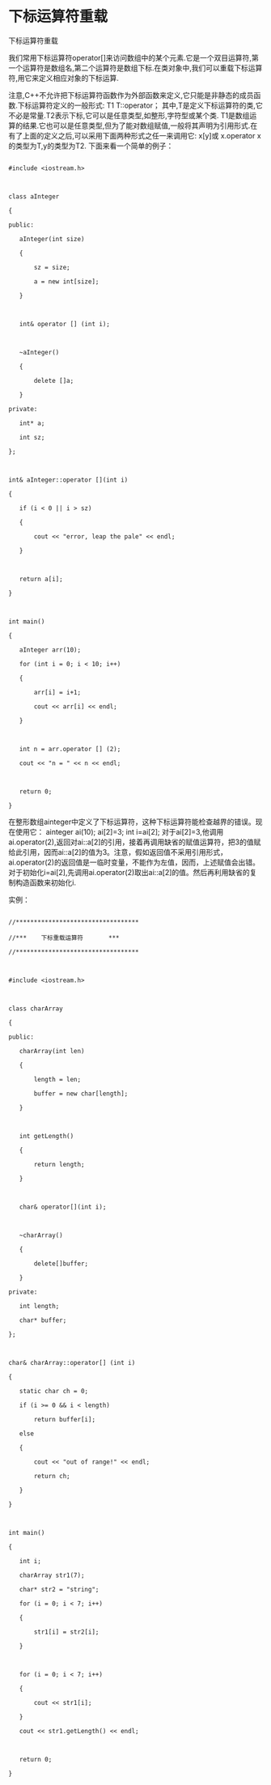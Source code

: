 # 下标运算符重载
 下标运算符重载    

我们常用下标运算符operator[]来访问数组中的某个元素.它是一个双目运算符,第一个运算符是数组名,第二个运算符是数组下标.在类对象中,我们可以重载下标运算符,用它来定义相应对象的下标运算.

注意,C++不允许把下标运算符函数作为外部函数来定义,它只能是非静态的成员函数.下标运算符定义的一般形式:
      T1 T::operator[](T2)；
其中,T是定义下标运算符的类,它不必是常量.T2表示下标,它可以是任意类型,如整形,字符型或某个类. T1是数组运算的结果.它也可以是任意类型,但为了能对数组赋值,一般将其声明为引用形式.在有了上面的定义之后,可以采用下面两种形式之任一来调用它:
     x[y]或 x.operator[](y)
x的类型为T,y的类型为T2.
    下面来看一个简单的例子：
```

#include <iostream.h>

 

class aInteger

{

public:

   aInteger(int size)

   {

       sz = size;

       a = new int[size];

   }

 

   int& operator [] (int i);

 

   ~aInteger()

   {

       delete []a;

   }

private:

   int* a;

   int sz;

};

 

int& aInteger::operator [](int i)

{

   if (i < 0 || i > sz)

   {

       cout << "error, leap the pale" << endl;

   }

 

   return a[i];

}

 

int main()

{

   aInteger arr(10);

   for (int i = 0; i < 10; i++)

   {

       arr[i] = i+1;

       cout << arr[i] << endl;

   }

 

   int n = arr.operator [] (2);

   cout << "n = " << n << endl;

 

   return 0;

}

 ```

在整形数组ainteger中定义了下标运算符，这种下标运算符能检查越界的错误。现在使用它：
  ainteger ai(10);
  ai[2]=3;
  int i=ai[2];
对于ai[2]=3,他调用ai.operator(2),返回对ai::a[2]的引用，接着再调用缺省的赋值运算符，把3的值赋给此引用，因而ai::a[2]的值为3。注意，假如返回值不采用引用形式，ai.operator(2)的返回值是一临时变量，不能作为左值，因而，上述赋值会出错。对于初始化i=ai[2],先调用ai.operator(2)取出ai::a[2]的值。然后再利用缺省的复制构造函数来初始化i.

实例：
```

//**********************************

//***    下标重载运算符       ***

//**********************************

 

#include <iostream.h>

 

class charArray

{

public:

   charArray(int len)

   {

       length = len;

       buffer = new char[length];

   }

 

   int getLength()

   {

       return length;

   }

 

   char& operator[](int i);

 

   ~charArray()

   {

       delete[]buffer;

   }

private:

   int length;

   char* buffer;

};

 

char& charArray::operator[] (int i)

{

   static char ch = 0;

   if (i >= 0 && i < length)

       return buffer[i];

   else

   {

       cout << "out of range!" << endl;

       return ch;

   }

}

 

int main()

{

   int i;

   charArray str1(7);

   char* str2 = "string";

   for (i = 0; i < 7; i++)

   {

       str1[i] = str2[i];

   }

 

   for (i = 0; i < 7; i++)

   {

       cout << str1[i];

   }

   cout << str1.getLength() << endl;

 

   return 0;

}  
```